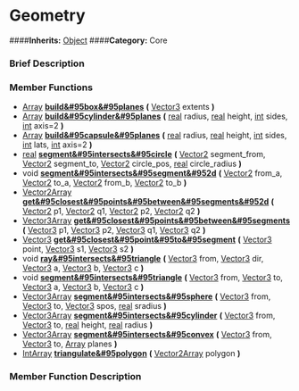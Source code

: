 #  Geometry  
####**Inherits:** [Object](class_object)
####**Category:** Core

###  Brief Description  


###  Member Functions 
  * [Array](class_array)  **[build&#95box&#95planes](#build_box_planes)**  **(** [Vector3](class_vector3) extents  **)**
  * [Array](class_array)  **[build&#95cylinder&#95planes](#build_cylinder_planes)**  **(** [real](class_real) radius, [real](class_real) height, [int](class_int) sides, [int](class_int) axis=2  **)**
  * [Array](class_array)  **[build&#95capsule&#95planes](#build_capsule_planes)**  **(** [real](class_real) radius, [real](class_real) height, [int](class_int) sides, [int](class_int) lats, [int](class_int) axis=2  **)**
  * [real](class_real)  **[segment&#95intersects&#95circle](#segment_intersects_circle)**  **(** [Vector2](class_vector2) segment_from, [Vector2](class_vector2) segment_to, [Vector2](class_vector2) circle_pos, [real](class_real) circle_radius  **)**
  * void  **[segment&#95intersects&#95segment&#952d](#segment_intersects_segment_2d)**  **(** [Vector2](class_vector2) from_a, [Vector2](class_vector2) to_a, [Vector2](class_vector2) from_b, [Vector2](class_vector2) to_b  **)**
  * [Vector2Array](class_vector2array)  **[get&#95closest&#95points&#95between&#95segments&#952d](#get_closest_points_between_segments_2d)**  **(** [Vector2](class_vector2) p1, [Vector2](class_vector2) q1, [Vector2](class_vector2) p2, [Vector2](class_vector2) q2  **)**
  * [Vector3Array](class_vector3array)  **[get&#95closest&#95points&#95between&#95segments](#get_closest_points_between_segments)**  **(** [Vector3](class_vector3) p1, [Vector3](class_vector3) p2, [Vector3](class_vector3) q1, [Vector3](class_vector3) q2  **)**
  * [Vector3](class_vector3)  **[get&#95closest&#95point&#95to&#95segment](#get_closest_point_to_segment)**  **(** [Vector3](class_vector3) point, [Vector3](class_vector3) s1, [Vector3](class_vector3) s2  **)**
  * void  **[ray&#95intersects&#95triangle](#ray_intersects_triangle)**  **(** [Vector3](class_vector3) from, [Vector3](class_vector3) dir, [Vector3](class_vector3) a, [Vector3](class_vector3) b, [Vector3](class_vector3) c  **)**
  * void  **[segment&#95intersects&#95triangle](#segment_intersects_triangle)**  **(** [Vector3](class_vector3) from, [Vector3](class_vector3) to, [Vector3](class_vector3) a, [Vector3](class_vector3) b, [Vector3](class_vector3) c  **)**
  * [Vector3Array](class_vector3array)  **[segment&#95intersects&#95sphere](#segment_intersects_sphere)**  **(** [Vector3](class_vector3) from, [Vector3](class_vector3) to, [Vector3](class_vector3) spos, [real](class_real) sradius  **)**
  * [Vector3Array](class_vector3array)  **[segment&#95intersects&#95cylinder](#segment_intersects_cylinder)**  **(** [Vector3](class_vector3) from, [Vector3](class_vector3) to, [real](class_real) height, [real](class_real) radius  **)**
  * [Vector3Array](class_vector3array)  **[segment&#95intersects&#95convex](#segment_intersects_convex)**  **(** [Vector3](class_vector3) from, [Vector3](class_vector3) to, [Array](class_array) planes  **)**
  * [IntArray](class_intarray)  **[triangulate&#95polygon](#triangulate_polygon)**  **(** [Vector2Array](class_vector2array) polygon  **)**

###  Member Function Description  
